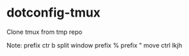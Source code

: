 # dotconfig-tmux
Clone tmux from tmp repo 

Note: 
prefix ctr b 
split window prefix % prefix "
move ctrl lkjh
